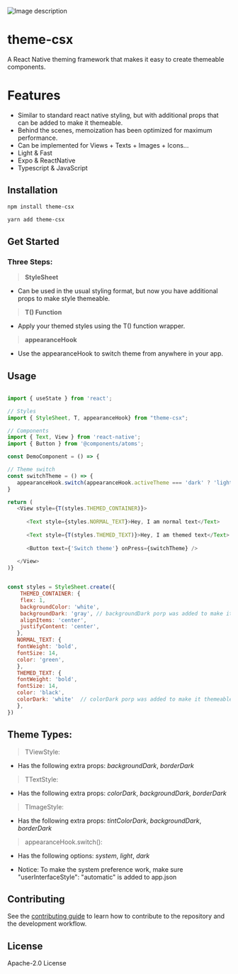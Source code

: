 ![Image description](https://dev-to-uploads.s3.amazonaws.com/uploads/articles/x3nsxwazndhbo79avwxi.png)
# theme-csx

A React Native theming framework that makes it easy to create themeable components.

# Features

- Similar to standard react native styling, but with additional props that can be added to make it themeable.
- Behind the scenes, memoization has been optimized for maximum performance.
- Can be implemented for Views + Texts + Images + Icons...
- Light & Fast
- Expo & ReactNative
- Typescript & JavaScript 

## Installation

```sh
npm install theme-csx
```


```sh 
yarn add theme-csx
```
## Get Started

### Three Steps:

> **StyleSheet**

- Can be used in the usual styling format, but now you have additional props to make style themeable.

> **T() Function**

- Apply your themed styles using the T() function wrapper.

> **appearanceHook**

- Use the appearanceHook to switch theme from anywhere in your app.


## Usage

```js

import { useState } from 'react';

// Styles
import { StyleSheet, T, appearanceHook} from "theme-csx";

// Components 
import { Text, View } from 'react-native';
import { Button } from '@components/atoms';

const DemoComponent = () => {

// Theme switch
const switchTheme = () => {
   appearanceHook.switch(appearanceHook.activeTheme === 'dark' ? 'light' : 'dark')
}

return (
   <View style={T(styles.THEMED_CONTAINER)}>
   
      <Text style={styles.NORMAL_TEXT}>Hey, I am normal text</Text>
      
      <Text style={T(styles.THEMED_TEXT)}>Hey, I am themed text</Text>
      
      <Button text={'Switch theme'} onPress={switchTheme} />
   
   </View>
)}


const styles = StyleSheet.create({
    THEMED_CONTAINER: {
    flex: 1,
    backgroundColor: 'white',
    backgroundDark: 'gray', // backgroundDark porp was added to make it themeable
    alignItems: 'center',
    justifyContent: 'center',
   },
   NORMAL_TEXT: {
   fontWeight: 'bold',
   fontSize: 14,
   color: 'green',
   },
   THEMED_TEXT: {
   fontWeight: 'bold',
   fontSize: 14,
   color: 'black',
   colorDark: 'white'  // colorDark porp was added to make it themeable
   },
})

```
## Theme Types:

> TViewStyle:

- Has the following extra props: _backgroundDark_, _borderDark_ 

> TTextStyle:

- Has the following extra props: _colorDark_, _backgroundDark_, _borderDark_ 


> TImageStyle:

- Has the following extra props: _tintColorDark_, _backgroundDark_, _borderDark_ 

> appearanceHook.switch():

- Has the following options: _system_, _light_, _dark_ 

- Notice: To make the system preference work, make sure "userInterfaceStyle": "automatic" is added to app.json


## Contributing

See the [contributing guide](CONTRIBUTING.md) to learn how to contribute to the repository and the development workflow.

## License

Apache-2.0 License 
